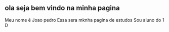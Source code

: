 ## ola seja bem vindo na minha pagina 

Meu nome é Joao pedro
Essa sera mknha pagina de estudos
Sou aluno do 1 D
